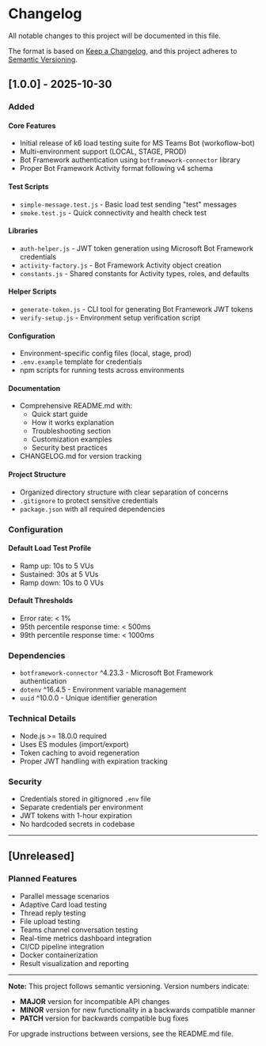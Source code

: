 # Changelog

All notable changes to this project will be documented in this file.

The format is based on [Keep a Changelog](https://keepachangelog.com/en/1.0.0/),
and this project adheres to [Semantic Versioning](https://semver.org/spec/v2.0.0.html).

## [1.0.0] - 2025-10-30

### Added

#### Core Features
- Initial release of k6 load testing suite for MS Teams Bot (workoflow-bot)
- Multi-environment support (LOCAL, STAGE, PROD)
- Bot Framework authentication using `botframework-connector` library
- Proper Bot Framework Activity format following v4 schema

#### Test Scripts
- `simple-message.test.js` - Basic load test sending "test" messages
- `smoke.test.js` - Quick connectivity and health check test

#### Libraries
- `auth-helper.js` - JWT token generation using Microsoft Bot Framework credentials
- `activity-factory.js` - Bot Framework Activity object creation
- `constants.js` - Shared constants for Activity types, roles, and defaults

#### Helper Scripts
- `generate-token.js` - CLI tool for generating Bot Framework JWT tokens
- `verify-setup.js` - Environment setup verification script

#### Configuration
- Environment-specific config files (local, stage, prod)
- `.env.example` template for credentials
- npm scripts for running tests across environments

#### Documentation
- Comprehensive README.md with:
  - Quick start guide
  - How it works explanation
  - Troubleshooting section
  - Customization examples
  - Security best practices
- CHANGELOG.md for version tracking

#### Project Structure
- Organized directory structure with clear separation of concerns
- `.gitignore` to protect sensitive credentials
- `package.json` with all required dependencies

### Configuration

#### Default Load Test Profile
- Ramp up: 10s to 5 VUs
- Sustained: 30s at 5 VUs
- Ramp down: 10s to 0 VUs

#### Default Thresholds
- Error rate: < 1%
- 95th percentile response time: < 500ms
- 99th percentile response time: < 1000ms

### Dependencies
- `botframework-connector` ^4.23.3 - Microsoft Bot Framework authentication
- `dotenv` ^16.4.5 - Environment variable management
- `uuid` ^10.0.0 - Unique identifier generation

### Technical Details
- Node.js >= 18.0.0 required
- Uses ES modules (import/export)
- Token caching to avoid regeneration
- Proper JWT handling with expiration tracking

### Security
- Credentials stored in gitignored `.env` file
- Separate credentials per environment
- JWT tokens with 1-hour expiration
- No hardcoded secrets in codebase

---

## [Unreleased]

### Planned Features
- Parallel message scenarios
- Adaptive Card load testing
- Thread reply testing
- File upload testing
- Teams channel conversation testing
- Real-time metrics dashboard integration
- CI/CD pipeline integration
- Docker containerization
- Result visualization and reporting

---

**Note:** This project follows semantic versioning. Version numbers indicate:
- **MAJOR** version for incompatible API changes
- **MINOR** version for new functionality in a backwards compatible manner
- **PATCH** version for backwards compatible bug fixes

For upgrade instructions between versions, see the README.md file.
